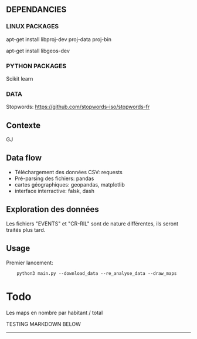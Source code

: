 

## DEPENDANCIES

### LINUX PACKAGES

apt-get install libproj-dev proj-data proj-bin

apt-get install libgeos-dev

### PYTHON PACKAGES

Scikit learn

### DATA

Stopwords: https://github.com/stopwords-iso/stopwords-fr


## Contexte

GJ

## Data flow

- Téléchargement des données CSV: requests
- Pré-parsing des fichiers: pandas
- cartes géographiques: geopandas, matplotlib
- interface interractive: falsk, dash


## Exploration des données

Les fichiers "EVENTS" et "CR-RIL" sont de nature différentes, ils seront traités plus tard.




## Usage

Premier lancement:

        python3 main.py --download_data --re_analyse_data --draw_maps

# Todo

Les maps en nombre par habitant / total

TESTING MARKDOWN BELOW

************************
